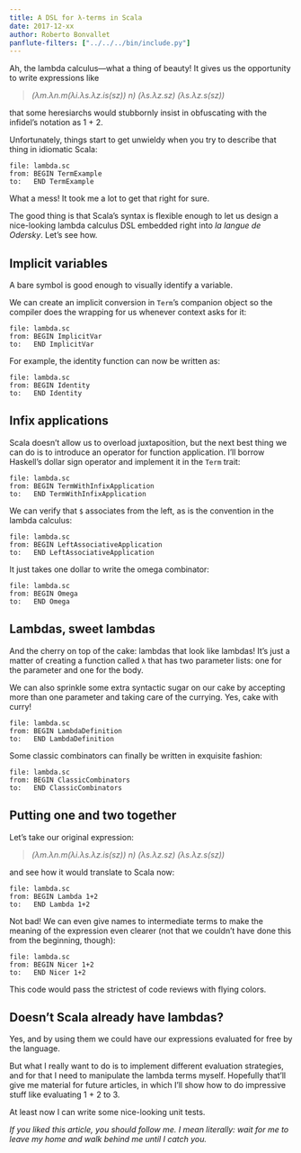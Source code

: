 ```yaml
---
title: A DSL for λ-terms in Scala
date: 2017-12-xx
author: Roberto Bonvallet
panflute-filters: ["../../../bin/include.py"]
---
```


Ah, the lambda calculus—what a thing of beauty!
It gives us the opportunity to write expressions like

> *(λm.λn.m(λi.λs.λz.is(sz)) n) (λs.λz.sz) (λs.λz.s(sz))*

that some heresiarchs would stubbornly insist
in obfuscating with the infidel’s notation as 1 + 2.

Unfortunately, things start to get unwieldy
when you try to describe that thing in idiomatic Scala:

~~~~ {.include .scala}
file: lambda.sc
from: BEGIN TermExample
to:   END TermExample
~~~~

What a mess!
It took me a lot to get that right for sure.

The good thing is that Scala’s syntax
is flexible enough to let us design
a nice-looking lambda calculus DSL
embedded right into *la langue de Odersky*.
Let’s see how.

Implicit variables
------------------
A bare symbol is good enough to visually identify a variable.

We can create an implicit conversion in `Term`’s companion object
so the compiler does the wrapping for us
whenever context asks for it:

~~~~ {.include .scala}
file: lambda.sc
from: BEGIN ImplicitVar
to:   END ImplicitVar
~~~~

For example,
the identity function can now be written as:

~~~~ {.include .scala}
file: lambda.sc
from: BEGIN Identity
to:   END Identity
~~~~

Infix applications
------------------
Scala doesn’t allow us to overload juxtaposition,
but the next best thing we can do
is to introduce an operator for function application.
I’ll borrow Haskell’s dollar sign operator
and implement it in the `Term` trait:

~~~~ {.include .scala}
file: lambda.sc
from: BEGIN TermWithInfixApplication
to:   END TermWithInfixApplication
~~~~

We can verify that `$` associates from the left,
as is the convention in the lambda calculus:

~~~~ {.include .scala}
file: lambda.sc
from: BEGIN LeftAssociativeApplication
to:   END LeftAssociativeApplication
~~~~

It just takes one dollar to write the omega combinator:

~~~~ {.include .scala}
file: lambda.sc
from: BEGIN Omega
to:   END Omega
~~~~

Lambdas, sweet lambdas
----------------------
And the cherry on top of the cake:
lambdas that look like lambdas!
It’s just a matter of creating
a function called `λ` that has two parameter lists:
one for the parameter and one for the body.

We can also sprinkle some extra syntactic sugar on our cake
by accepting more than one parameter
and taking care of the currying.
Yes, cake with curry!

~~~~ {.include .scala}
file: lambda.sc
from: BEGIN LambdaDefinition
to:   END LambdaDefinition
~~~~

Some classic combinators can finally be written in exquisite fashion:

~~~~ {.include .scala}
file: lambda.sc
from: BEGIN ClassicCombinators
to:   END ClassicCombinators
~~~~

Putting one and two together
----------------------------

Let’s take our original expression:

> *(λm.λn.m(λi.λs.λz.is(sz)) n) (λs.λz.sz) (λs.λz.s(sz))*

and see how it would translate to Scala now:

~~~~ {.include .scala}
file: lambda.sc
from: BEGIN Lambda 1+2
to:   END Lambda 1+2
~~~~

Not bad! We can even give names to intermediate terms
to make the meaning of the expression even clearer
(not that we couldn’t have done this from the beginning, though):

~~~~ {.include .scala}
file: lambda.sc
from: BEGIN Nicer 1+2
to:   END Nicer 1+2
~~~~

This code would pass the strictest of code reviews with flying colors.

Doesn’t Scala already have lambdas?
-----------------------------------
Yes, and by using them we could have our expressions evaluated for free by the language.

But what I really want to do
is to implement different evaluation strategies,
and for that I need to manipulate the lambda terms myself.
Hopefully that’ll give me material for future articles,
in which I’ll show how to do impressive stuff
like evaluating 1 + 2 to 3.

At least now I can write some nice-looking unit tests.

_If you liked this article, you should follow me.
I mean literally: wait for me to leave my home and walk behind me until I catch you._
